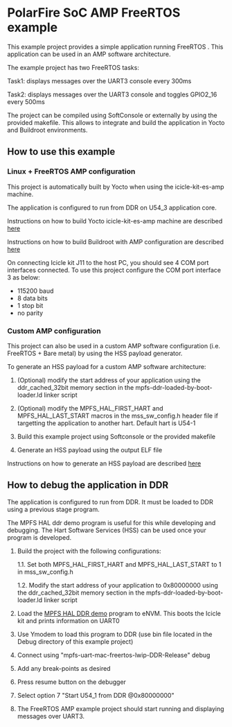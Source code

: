 # PolarFire SoC AMP FreeRTOS example

This example project provides a simple application running FreeRTOS . This application can be used in an AMP software architecture.

The example project has two FreeRTOS tasks:

Task1: displays messages over the UART3 console every 300ms

Task2: displays messages over the UART3 console  and toggles GPIO2_16 every 500ms

The project can be compiled using SoftConsole or externally by using the provided makefile. 
This allows to integrate and build the application in Yocto and Buildroot environments.

## How to use this example

### Linux + FreeRTOS AMP configuration

This project is automatically built by Yocto when using the icicle-kit-es-amp machine. 

The application is configured to run from DDR on U54_3 application core.

Instructions on how to build Yocto icicle-kit-es-amp machine are described [here]()

Instructions on how to build Buildroot with AMP configuration are described [here]()

On connecting Icicle kit J11 to the host PC, you should see 4 COM port interfaces connected. To use this project configure the COM port interface 3 as below:

- 115200 baud
- 8 data bits
- 1 stop bit
- no parity

### Custom AMP configuration

This project can also be used in a custom AMP software configuration (i.e. FreeRTOS + Bare metal) by using the HSS payload generator.

To generate an HSS payload for a custom AMP software architecture:

1. (Optional) modify the start address of your application using the ddr_cached_32bit memory section in the mpfs-ddr-loaded-by-boot-loader.ld linker script

2. (Optional) modify the MPFS_HAL_FIRST_HART and MPFS_HAL_LAST_START macros in the mss_sw_config.h header file if targetting the application to another hart. Default hart is U54-1

3. Build this example project using Softconsole or the provided makefile

4. Generate an HSS payload using the output ELF file 

Instructions on how to generate an HSS payload are described [here](https://github.com/polarfire-soc/polarfire-soc-documentation/blob/master/software-development/hss-payloads.md)


## How to debug the application in DDR

The application is configured to run from DDR. It must be loaded to DDR using a previous stage program. 

The MPFS HAL ddr demo program is useful for this while developing and debugging. The Hart Software Services (HSS) can be used once your program is developed. 

1. Build the project with the following configurations:

    1.1. Set both MPFS_HAL_FIRST_HART and MPFS_HAL_LAST_START to 1 in mss_sw_config.h

    1.2. Modify the start address of your application to 0x80000000 using the ddr_cached_32bit memory section in the mpfs-ddr-loaded-by-boot-loader.ld linker script


2. Load the [MPFS HAL DDR demo](https://github.com/polarfire-soc/polarfire-soc-bare-metal-library/tree/master/examples/mpfs-hal/mpfs-hal-ddr-demo)  program to eNVM. This boots the Icicle kit and prints information on UART0

3. Use Ymodem to load this program to DDR (use bin file located in the Debug directory of this example project)

4. Connect using "mpfs-uart-mac-freertos-lwip-DDR-Release" debug 

5. Add any break-points as desired

6. Press resume button on the debugger

7. Select option 7 "Start U54_1 from DDR @0x80000000" 

8. The FreeRTOS AMP example project should start running and displaying messages over UART3.
